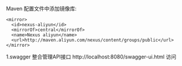 Maven 配置文件中添加镜像库:
	
	<mirror>
      <id>nexus-aliyun</id>
      <mirrorOf>central</mirrorOf>
      <name>Nexus aliyun</name>
      <url>http://maven.aliyun.com/nexus/content/groups/public</url>
	</mirror>
	
1.swagger 整合管理API接口 http://localhost:8080/swagger-ui.html 访问
